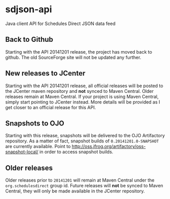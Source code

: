 # sdjson-api
Java client API for Schedules Direct JSON data feed

## Back to Github
Starting with the API 20141201 release, the project has moved back to github.  The old SourceForge site will not be updated any further.

## New releases to JCenter
Starting with the API 20141201 release, all official releases will be posted to the JCenter maven repository and **not** synced to Maven Central.  Older releases remain at Maven Central.  If your project is using Maven Central, simply start pointing to JCenter instead.  More details will be provided as I get closer to an official release for this API.

## Snapshots to OJO
Starting with this release, snapshots will be delivered to the OJO Artifactory repository.  As a matter of fact, snapshot builds of `0.20141201.0-SNAPSHOT` are currently available.  Point to http://oss.jfrog.org/artifactory/oss-snapshot-local/ in order to access snapshot builds.

## Older releases
Older releases prior to `20141201` will remain at Maven Central under the `org.schedulesdirect` group id.  Future releases will **not** be synced to Maven Central, they will only be made available in the JCenter repository.
